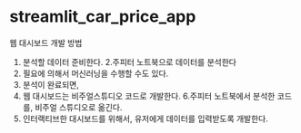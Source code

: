 # streamlit_car_price_app

웹 대시보드 개발 방법
1. 분석할 데이터 준비한다.
2.주피터 노트북으로 데이터를 분석한다
3. 필요에 의해서 머신러닝을 수행할 수도 있다.
4. 분석이 완료되면,
5. 웹 대시보드는 비주얼스튜디오 코드로 개발한다.
6.주피터 노트북에서 분석한 코드를, 비주얼 스튜디오로 옮긴다.
7. 인터랙티브한 대시보드를 위해서, 유저에게 데이터를 입력받도록 개발한다.
